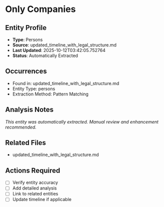 # Only Companies

## Entity Profile
- **Type**: Persons
- **Source**: updated_timeline_with_legal_structure.md
- **Last Updated**: 2025-10-12T03:42:05.752764
- **Status**: Automatically Extracted

## Occurrences
- Found in: updated_timeline_with_legal_structure.md
- Entity Type: persons
- Extraction Method: Pattern Matching

## Analysis Notes
*This entity was automatically extracted. Manual review and enhancement recommended.*

## Related Files
- updated_timeline_with_legal_structure.md

## Actions Required
- [ ] Verify entity accuracy
- [ ] Add detailed analysis
- [ ] Link to related entities
- [ ] Update timeline if applicable
